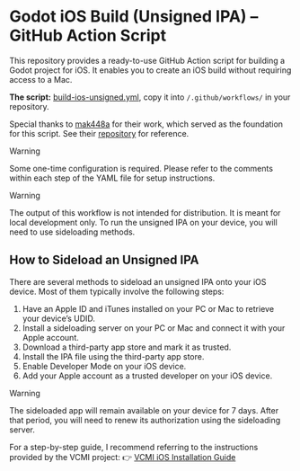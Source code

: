 # Godot iOS Build (Unsigned IPA) – GitHub Action Script

This repository provides a ready-to-use GitHub Action script for building a Godot project for iOS. It enables you to create an iOS build without requiring access to a Mac.

**The script:** [build-ios-unsigned.yml](https://github.com/petrgon/godot-unsigned-ios-build/blob/main/build-ios-unsigned.yml), copy it into `/.github/workflows/` in your repository.

Special thanks to [mak448a](https://github.com/mak448a) for their work, which served as the foundation for this script. See their [repository](https://github.com/mak448a/build-ios) for reference. 

> [!WARNING]
> Some one-time configuration is required. Please refer to the comments within each step of the YAML file for setup instructions.

> [!WARNING]
> The output of this workflow is not intended for distribution. It is meant for local development only. To run the unsigned IPA on your device, you will need to use sideloading methods.

## How to Sideload an Unsigned IPA

There are several methods to sideload an unsigned IPA onto your iOS device. Most of them typically involve the following steps:
1. Have an Apple ID and iTunes installed on your PC or Mac to retrieve your device’s UDID.
1. Install a sideloading server on your PC or Mac and connect it with your Apple account.
1. Download a third-party app store and mark it as trusted.
1. Install the IPA file using the third-party app store.
1. Enable Developer Mode on your iOS device.
1. Add your Apple account as a trusted developer on your iOS device.

> [!WARNING]
> The sideloaded app will remain available on your device for 7 days. After that period, you will need to renew its authorization using the sideloading server.

For a step-by-step guide, I recommend referring to the instructions provided by the VCMI project: 👉 [VCMI iOS Installation Guide](https://vcmi.eu/players/Installation_iOS/)
